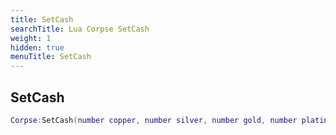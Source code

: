 ```yaml
---
title: SetCash
searchTitle: Lua Corpse SetCash
weight: 1
hidden: true
menuTitle: SetCash
---
```

## SetCash
```lua
Corpse:SetCash(number copper, number silver, number gold, number platinum); -- void
```
